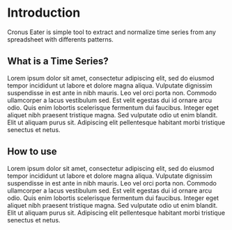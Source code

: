 # Introduction

Cronus Eater is simple tool to extract and normalize time series from any spreadsheet with differents patterns.


## What is a Time Series?

Lorem ipsum dolor sit amet, consectetur adipiscing elit, sed do eiusmod tempor incididunt ut labore et dolore magna aliqua. Vulputate dignissim suspendisse in est ante in nibh mauris. Leo vel orci porta non. Commodo ullamcorper a lacus vestibulum sed. Est velit egestas dui id ornare arcu odio. Quis enim lobortis scelerisque fermentum dui faucibus. Integer eget aliquet nibh praesent tristique magna. Sed vulputate odio ut enim blandit. Elit ut aliquam purus sit. Adipiscing elit pellentesque habitant morbi tristique senectus et netus.

## How to use

Lorem ipsum dolor sit amet, consectetur adipiscing elit, sed do eiusmod tempor incididunt ut labore et dolore magna aliqua. Vulputate dignissim suspendisse in est ante in nibh mauris. Leo vel orci porta non. Commodo ullamcorper a lacus vestibulum sed. Est velit egestas dui id ornare arcu odio. Quis enim lobortis scelerisque fermentum dui faucibus. Integer eget aliquet nibh praesent tristique magna. Sed vulputate odio ut enim blandit. Elit ut aliquam purus sit. Adipiscing elit pellentesque habitant morbi tristique senectus et netus.

